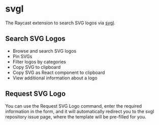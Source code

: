 # svgl

The Raycast extension to search SVG logos via [svgl](https://svgl.app/).

## Search SVG Logos

- Browse and search SVG logos
- Pin SVGs
- Filter logos by categories
- Copy SVG to clipboard
- Copy SVG as React component to clipboard
- View additional information about a logo

## Request SVG Logo

You can use the Request SVG Logo command, enter the required information in the form, and it will automatically redirect you to the svgl repository issue page, where the template will be pre-filled for you.

